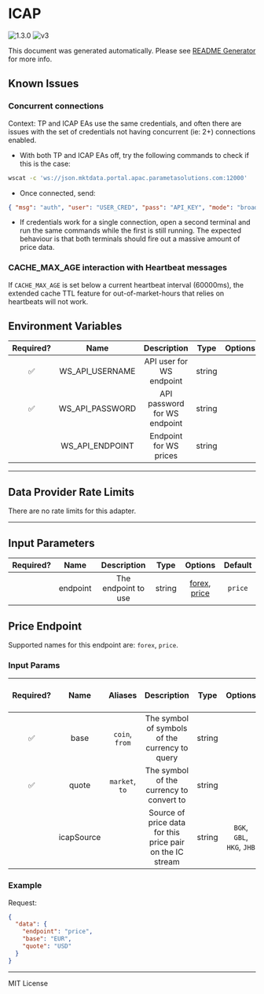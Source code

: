# ICAP

![1.3.0](https://img.shields.io/github/package-json/v/smartcontractkit/external-adapters-js?filename=packages/sources/icap/package.json) ![v3](https://img.shields.io/badge/framework%20version-v3-blueviolet)

This document was generated automatically. Please see [README Generator](../../scripts#readme-generator) for more info.

## Known Issues

### Concurrent connections

Context: TP and ICAP EAs use the same credentials, and often there are issues with the set of credentials not having concurrent (ie: 2+) connections enabled.

- With both TP and ICAP EAs off, try the following commands to check if this is the case:

```bash
wscat -c 'ws://json.mktdata.portal.apac.parametasolutions.com:12000'
```

- Once connected, send:

```json
{ "msg": "auth", "user": "USER_CRED", "pass": "API_KEY", "mode": "broadcast" }
```

- If credentials work for a single connection, open a second terminal and run the same commands while the first is still running. The expected behaviour is that both terminals should fire out a massive amount of price data.

### CACHE_MAX_AGE interaction with Heartbeat messages

If `CACHE_MAX_AGE` is set below a current heartbeat interval (60000ms), the extended cache TTL feature for out-of-market-hours that relies on heartbeats will not work.

## Environment Variables

| Required? |      Name       |         Description          |  Type  | Options |                           Default                           |
| :-------: | :-------------: | :--------------------------: | :----: | :-----: | :---------------------------------------------------------: |
|    ✅     | WS_API_USERNAME |   API user for WS endpoint   | string |         |                                                             |
|    ✅     | WS_API_PASSWORD | API password for WS endpoint | string |         |                                                             |
|           | WS_API_ENDPOINT |    Endpoint for WS prices    | string |         | `ws://json.mktdata.portal.apac.parametasolutions.com:12000` |

---

## Data Provider Rate Limits

There are no rate limits for this adapter.

---

## Input Parameters

| Required? |   Name   |     Description     |  Type  |                      Options                       | Default |
| :-------: | :------: | :-----------------: | :----: | :------------------------------------------------: | :-----: |
|           | endpoint | The endpoint to use | string | [forex](#price-endpoint), [price](#price-endpoint) | `price` |

## Price Endpoint

Supported names for this endpoint are: `forex`, `price`.

### Input Params

| Required? |    Name    |    Aliases     |                        Description                        |  Type  |          Options           | Default | Depends On | Not Valid With |
| :-------: | :--------: | :------------: | :-------------------------------------------------------: | :----: | :------------------------: | :-----: | :--------: | :------------: |
|    ✅     |    base    | `coin`, `from` |      The symbol of symbols of the currency to query       | string |                            |         |            |                |
|    ✅     |   quote    | `market`, `to` |         The symbol of the currency to convert to          | string |                            |         |            |                |
|           | icapSource |                | Source of price data for this price pair on the IC stream | string | `BGK`, `GBL`, `HKG`, `JHB` |  `GBL`  |            |                |

### Example

Request:

```json
{
  "data": {
    "endpoint": "price",
    "base": "EUR",
    "quote": "USD"
  }
}
```

---

MIT License
